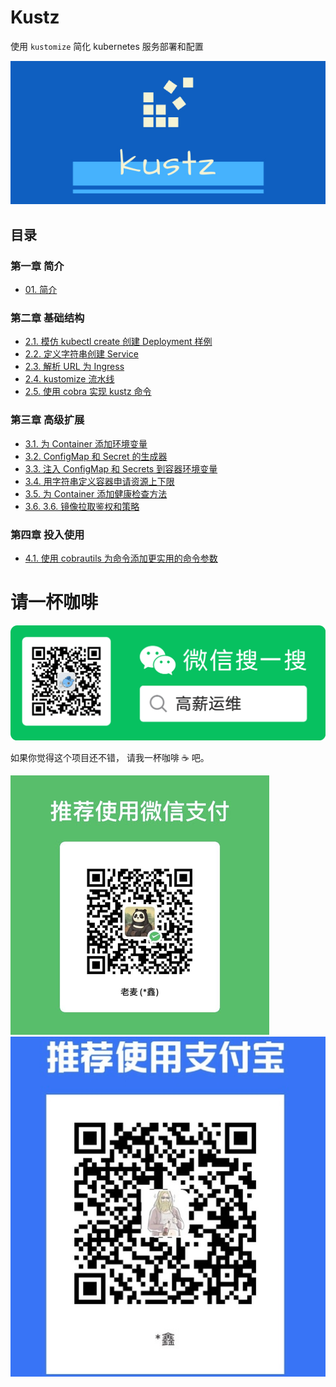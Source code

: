 # Kustz

使用 `kustomize` 简化 kubernetes 服务部署和配置

![logo](./img/kustz-logo.jpg)

## 目录

### 第一章 简介

+ [01. 简介](./01-introduce.md)

### 第二章 基础结构

+ [2.1. 模仿 kubectl create 创建 Deployment 样例](./02-1-sample-deployment.md)
+ [2.2. 定义字符串创建 Service](./02-2-define-strings-to-service.md)
+ [2.3. 解析 URL 为 Ingress](./02-3-parse-url-to-ingress.md)
+ [2.4. kustomize 流水线](./02-4-kustomize.md)
+ [2.5. 使用 cobra 实现 kustz 命令](./02-5-kustz-cli.md)

### 第三章 高级扩展

+ [3.1. 为 Container 添加环境变量](./03-1-container-env-var.md)
+ [3.2. ConfigMap 和 Secret 的生成器](./03-2-configmap-secret-generator.md)
+ [3.3. 注入 ConfigMap 和 Secrets 到容器环境变量](./03-3-container-env-from.md)
+ [3.4. 用字符串定义容器申请资源上下限](./03-4-container-resources.md)
+ [3.5. 为 Container 添加健康检查方法](./03-5-container-probe.md)
+ [3.6. 3.6. 镜像拉取鉴权和策略](./03-6-image-pull-policy.md)

### 第四章 投入使用
+ [4.1. 使用 cobrautils 为命令添加更实用的命令参数](./04-1-kustz-flags.md)

# 请一杯咖啡

![mp-weixin](./img/mp-qrcode.png)

如果你觉得这个项目还不错， 请我一杯咖啡 ☕️ 吧。

![wxpay](./img/pay/wxpay.png)
![alipay](./img/pay/alipay.jpg)
